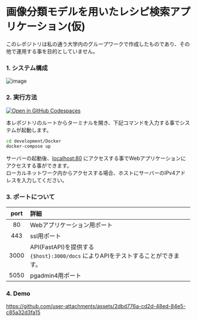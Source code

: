 # 画像分類モデルを用いたレシピ検索アプリケーション(仮)
このレポジトリは私の通う大学内のグループワークで作成したものであり、その他で運用する事を目的としていません。

### 1. システム構成
![image](https://github.com/user-attachments/assets/46686b26-9a80-4606-baf1-6e9e9d1aa6f3)


### 2. 実行方法
[![Open in GitHub Codespaces](https://github.com/codespaces/badge.svg)](https://codespaces.new/nogikun/IPUT3_AIDev_case3)

本レポジトリのルートからターミナルを開き、下記コマンドを入力する事でシステムが起動します。
```bash
cd development/Docker
docker-compose up
```
サーバーの起動後、[localhost:80](localhost) にアクセスする事でWebアプリケーションにアクセスする事ができます。<br>
ローカルネットワーク内からアクセスする場合、ホストにサーバーのIPv4アドレスを入力してください。

### 3. ポートについて
|port|詳細|
|:-:|:-|
|80|Webアプリケーション用ポート|
|443|ssl用ポート|
|3000|API(FastAPI)を提供する<br>`{$host}:3000/docs` によりAPIをテストすることができます。|
|5050|pgadmin4用ポート|

### 4. Demo
https://github.com/user-attachments/assets/2dbd776a-cd2d-48ed-84e5-c85a32d3fa15
<!-- https://github.com/user-attachments/assets/91bd7f7f-20fc-4cab-b2ef-f0d378406384 -->
<!-- https://github.com/user-attachments/assets/9c6599d7-28fd-4a60-87cf-3ead214f424f -->

